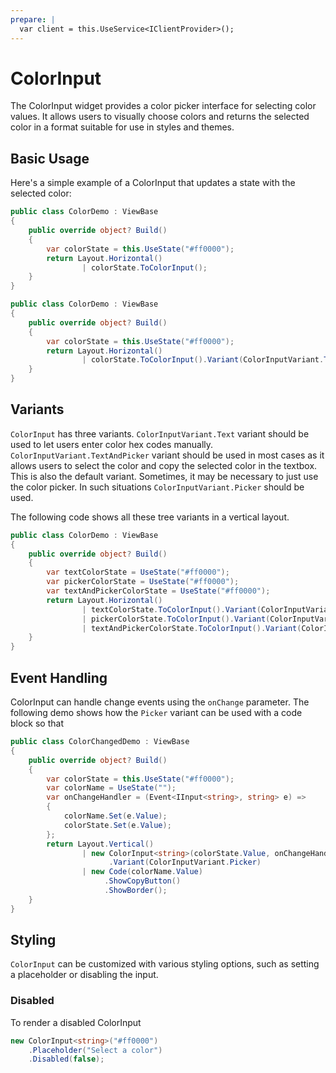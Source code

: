 ```yaml
---
prepare: |
  var client = this.UseService<IClientProvider>();
---
```


# ColorInput

The ColorInput widget provides a color picker interface for selecting color values. It allows users to visually choose colors and returns the selected color in a format suitable for use in styles and themes.

## Basic Usage

Here's a simple example of a ColorInput that updates a state with the selected color:

```csharp demo-below
public class ColorDemo : ViewBase
{
    public override object? Build()
    {    
        var colorState = this.UseState("#ff0000");
        return Layout.Horizontal()
                | colorState.ToColorInput();
    }   
}
```


```csharp demo-below
public class ColorDemo : ViewBase
{
    public override object? Build()
    {    
        var colorState = this.UseState("#ff0000");
        return Layout.Horizontal()
                | colorState.ToColorInput().Variant(ColorInputVariant.Text);
    }   
}
```


## Variants

`ColorInput` has three variants. `ColorInputVariant.Text` variant should be used to let users enter color hex codes
manually. `ColorInputVariant.TextAndPicker` variant should be used in most cases as it allows users to 
select the color and copy the selected color in the textbox. This is also the default variant. 
Sometimes, it may be necessary to just use the color picker. In such situations `ColorInputVariant.Picker`
should be used. 

The following code shows all these tree variants in a vertical layout. 

```csharp demo-below
public class ColorDemo : ViewBase
{
    public override object? Build()
    {    
        var textColorState = UseState("#ff0000");
        var pickerColorState = UseState("#ff0000");
        var textAndPickerColorState = UseState("#ff0000");
        return Layout.Horizontal()
                | textColorState.ToColorInput().Variant(ColorInputVariant.Text)
                | pickerColorState.ToColorInput().Variant(ColorInputVariant.Picker)
                | textAndPickerColorState.ToColorInput().Variant(ColorInputVariant.TextAndPicker);
    }   
}
```


## Event Handling

ColorInput can handle change events using the `onChange` parameter. 
The following demo shows how the `Picker` variant can be used with a code 
block so that 

```csharp demo-below
public class ColorChangedDemo : ViewBase
{
    public override object? Build()
    {    
        var colorState = this.UseState("#ff0000");
        var colorName = UseState("");
        var onChangeHandler = (Event<IInput<string>, string> e) =>
        {
            colorName.Set(e.Value);
            colorState.Set(e.Value);
        };
        return Layout.Vertical() 
                | new ColorInput<string>(colorState.Value, onChangeHandler)
                      .Variant(ColorInputVariant.Picker) 
                | new Code(colorName.Value)
                     .ShowCopyButton()
                     .ShowBorder();
    }    
}    
```

## Styling

`ColorInput` can be customized with various styling options, such as setting a placeholder or disabling the input.

### Disabled

To render a disabled ColorInput
```csharp
new ColorInput<string>("#ff0000")
    .Placeholder("Select a color")
    .Disabled(false);
```

<WidgetDocs Type="Ivy.ColorInput" ExtensionTypes="Ivy.ColorInputExtensions" SourceUrl="https://github.com/Ivy-Interactive/Ivy-Framework/blob/main/Ivy/Widgets/Inputs/ColorInput.cs"/>

